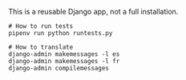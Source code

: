 This is a reusable Django app, not a full installation.

```Shell
# How to run tests
pipenv run python runtests.py 

# How to translate
django-admin makemessages -l es
django-admin makemessages -l fr
django-admin compilemessages
```

